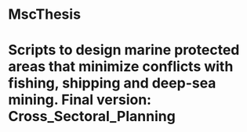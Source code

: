 # MscThesis

# Scripts to design marine protected areas that minimize conflicts with fishing, shipping and deep-sea mining. Final version: Cross_Sectoral_Planning
